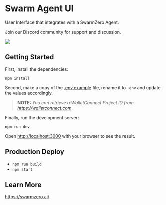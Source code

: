 # Swarm Agent UI

User Interface that integrates with a SwarmZero Agent.

Join our Discord community for support and discussion.

[![](https://dcbadge.limes.pink/api/server/vnJvW4wZp9)](https://discord.gg/vnJvW4wZp9)

## Getting Started

First, install the dependencies:

```
npm install
```

Second, make a copy of the [.env.example](.env.example) file, rename it to `.env` and update the values accordingly.

> **NOTE:** _You can retrieve a WalletConnect Project ID from https://walletconnect.com._

Finally, run the development server:

```
npm run dev
```

Open [http://localhost:3000](http://localhost:3000) with your browser to see the result.

## Production Deploy

- `npm run build`
- `npm start`

## Learn More

https://swarmzero.ai/
